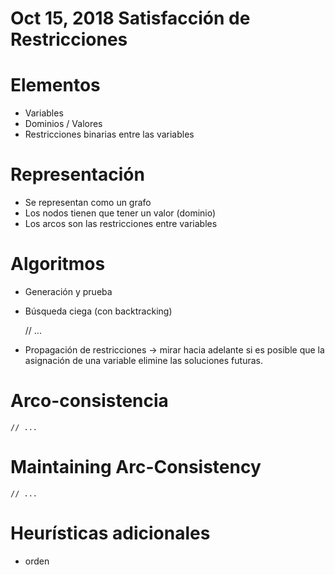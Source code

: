 # Oct 15, 2018 Satisfacción de Restricciones

# Elementos

- Variables
- Dominios / Valores
- Restricciones binarias entre las variables

# Representación

- Se representan como un grafo
- Los nodos tienen que tener un valor (dominio)
- Los arcos son las restricciones entre variables

# Algoritmos

- Generación y prueba
- Búsqueda ciega (con backtracking)

    // ...

- Propagación de restricciones → mirar hacia adelante si es posible que la asignación de una variable elimine las soluciones futuras.

# Arco-consistencia

    // ...

# Maintaining Arc-Consistency

    // ...

# Heurísticas adicionales

- orden